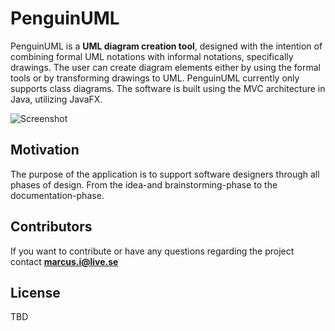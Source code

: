 # PenguinUML

PenguinUML is a **UML diagram creation tool**, designed with the intention of combining formal UML notations with informal notations, specifically drawings. The user can create diagram elements either by using the formal tools or by transforming drawings to UML. PenguinUML currently only supports class diagrams.
The software is built using the MVC architecture in Java, utilizing JavaFX.

![](http://i68.tinypic.com/2ryt0kw.jpg "Screenshot")

## Motivation

The purpose of the application is to support software designers through all phases of design. From the idea-and brainstorming-phase to the documentation-phase.

## Contributors

If you want to contribute or have any questions regarding the project contact **marcus.i@live.se**

## License

TBD

